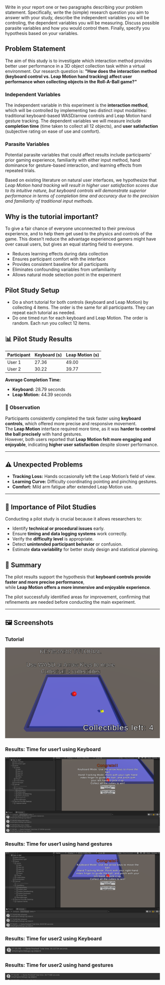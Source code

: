 Write in your report one or two paragraphs describing your problem statement. Specifically, write the (simple) research question you aim to answer with your study, describe the independent variables you will be controling, the dependent variables you will be measuring. Discuss possible parasite variables and how you would control them. Finally, specify you hypothesis based on your variables.

## Problem Statement

The aim of this study is to investigate which interaction method provides better user performance in a 3D object collection task within a virtual environment. Our research question is: **"How does the interaction method (keyboard control vs. Leap Motion hand tracking) affect user performance when collecting objects in the Roll-A-Ball game?"**

### Independent Variables

The independent variable in this experiment is the **interaction method**, which will be controlled by implementing two distinct input modalities: traditional keyboard-based WASD/arrow controls and Leap Motion hand gesture tracking. The dependent variables we will measure include **completion time** (time taken to collect all 12 objects), and **user satisfaction** (subjective rating on ease of use and comfort). 

### Parasite Variables

Potential parasite variables that could affect results include participants' prior gaming experience, familiarity with either input method, hand dominance for gesture-based interaction, and learning effects from repeated trials. 

Based on existing literature on natural user interfaces, we hypothesize that *Leap Motion hand tracking will result in higher user satisfaction scores due to its intuitive nature, but keyboard controls will demonstrate superior performance in terms of completion time and accuracy due to the precision and familiarity of traditional input methods*. 


## Why is the tutorial important?
To give a fair chance of everyone unconnected to their previous experience, and to help them get used to the physics and controls of the game. This doesn't reduce the advantage experienced gamers might have over casual users, but gives an equal starting field to everyone.

- Reduces learning effects during data collection
- Ensures participant comfort with the interface
- Provides consistent baseline for all participants
- Eliminates confounding variables from unfamiliarity
- Allows natural mode selection point in the experiment

## Pilot Study Setup

- Do a short tutorial for both controls (keyboard and Leap Motion) by collecting 4 items. The order is the same for all participants. They can repeat each tutorial as needed.
- Do one timed run for each keyboard and Leap Motion. The order is random. Each run you collect 12 items.

## 📊 Pilot Study Results

| Participant | Keyboard (s) | Leap Motion (s) |
|--------------|--------------|----------------|
| User 1 | 27.36 | 49.00 |
| User 2 | 30.22 | 39.77 |

**Average Completion Time:**  
- **Keyboard:** 28.79 seconds  
- **Leap Motion:** 44.39 seconds  


### 🧠 Observation
Participants consistently completed the task faster using **keyboard controls**, which offered more precise and responsive movement.  
The **Leap Motion** interface required more time, as it was **harder to control the ball precisely** with hand gestures.  
However, both users reported that **Leap Motion felt more engaging and enjoyable**, indicating **higher user satisfaction** despite slower performance.

---

## ⚠️ Unexpected Problems
- **Tracking Loss:** Hands occasionally left the Leap Motion’s field of view.   
- **Learning Curve:** Difficulty coordinating pointing and pinching gestures.  
- **Comfort:** Mild arm fatigue after extended Leap Motion use.

---

## 🧪 Importance of Pilot Studies
Conducting a pilot study is crucial because it allows researchers to:
- Identify **technical or procedural issues** early.  
- Ensure **timing and data logging systems** work correctly.  
- Verify the **difficulty level** is appropriate.  
- Detect **unintended participant behavior** or confusion.  
- Estimate **data variability** for better study design and statistical planning.

## 🧾 Summary
The pilot results support the hypothesis that **keyboard controls provide faster and more precise performance**,  
while **Leap Motion offers a more immersive and enjoyable experience**.  

The pilot successfully identified areas for improvement, confirming that refinements are needed before conducting the main experiment.

---

## 🖼️ Screenshots

### Tutorial

![alt text](../Screenshots/keyboard_tutorial.png)

### Results: Time for user1 using Keyboard
![Results Screen](../Screenshots/User1-keyboard.png)

### Results: Time for user1 using hand gestures
![Results Screen](../Screenshots/User1-Leapmotion.png)

### Results: Time for user2 using Keyboard
![Results Screen](../Screenshots/User2-keyboard.png)

### Results: Time for user2 using hand gestures
![Results Screen](../Screenshots/User2-Leapmotion.png)


